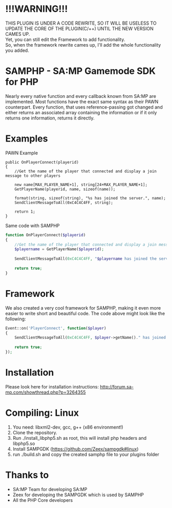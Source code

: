 !!!WARNING!!!
======
THIS PLUGIN IS UNDER A CODE REWRITE, SO IT WILL BE USELESS TO UPDATE THE CORE OF THE PLUGIN(C/++) UNTIL THE NEW VERSION CAMES UP.<br />
Yet, you can still edit the Framework to add functionality.<br />
So, when the framework rewrite cames up, I'll add the whole functionality you added.


SAMPHP - SA:MP Gamemode SDK for PHP
======
Nearly every native function and every callback known from SA:MP are implemented.
Most functions have the exact same syntax as their PAWN counterpart.
Every function, that uses reference-passing got changed and either returns an associated array containing the information or if it only returns one information, returns it directly.

Examples
===
PAWN Example
```pawn
public OnPlayerConnect(playerid)
{
    //Get the name of the player that connected and display a join message to other players
 
    new name[MAX_PLAYER_NAME+1], string[24+MAX_PLAYER_NAME+1];
    GetPlayerName(playerid, name, sizeof(name));
 
    format(string, sizeof(string), "%s has joined the server.", name);
    SendClientMessageToAll(0xC4C4C4FF, string);
 
    return 1;
}
```

Same code with SAMPHP
```php
function OnPlayerConnect($playerid)
{
    //Get the name of the player that connected and display a join message to other players
    $playername = GetPlayerName($playerid);
 
    SendClientMessageToAll(0xC4C4C4FF, "$playername has joined the server.");
 
    return true;
}
```

Framework
===
We also created a very cool framework for SAMPHP, making it even more easier to write short and beautiful code.
The code above might look like the following:
```php
Event::on('PlayerConnect', function($player)
{
    SendClientMessageToAll(0xC4C4C4FF, $player->getName()." has joined the server.");
 
    return true;
});
```

Installation
===
Please look here for installation instructions:
http://forum.sa-mp.com/showthread.php?p=3264355

Compiling: Linux
===
1. You need: libxml2-dev, gcc, g++ (x86 environment!)
2. Clone the repository.
3. Run ./install_libphp5.sh as root, this will install php headers and libphp5.so
4. Install SAMPGDK (https://github.com/Zeex/sampgdk#linux)
5. run ./build.sh and copy the created samphp file to your plugins folder

Thanks to
===
- SA:MP Team for developing SA:MP
- Zeex for developing the SAMPGDK which is used by SAMPHP
- All the PHP Core developers


